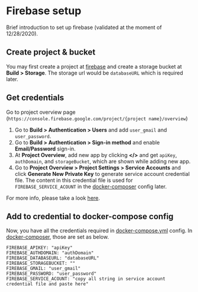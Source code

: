 # Firebase setup
Brief introduction to set up firebase (validated at the moment of 12/28/2020).

## Create project & bucket
You may first create a project at [firebase](https://console.firebase.google.com) and create a storage bucket at **Build > Storage**.
The storage url would be `databaseURL` which is required later.

## Get credentials
Go to project overview page (`https://console.firebase.google.com/project/{project name}/overview`)
1. Go to **Build > Authentication > Users** and add `user_gmail` and `user_password`.
2. Go to **Build > Authentication > Sign-in method** and enable **Email/Password** sign-in.
3. At **Project Overview**, add new app by clicking **</>** and get `apiKey`, `authDomain`, and `storageBucket`, which are shown while adding new app.
4. Go to **Project Overview > Project Settings > Service Accounts** and click **Generate New Private Key** to generate service account credential file.
The content in this credential file is used for `FIREBASE_SERVICE_ACOUNT` in the [docker-composer](../../docker-compose.yml) config later.

For more info, please take a look [here](https://stackoverflow.com/questions/41082171/firebase-permission-denied-with-pyrebase-library/41253388#41253388).  

## Add to credential to docker-compose config
Now, you have all the credentials required in [docker-compose.yml](../../docker-compose.yml) config.
In [docker-composer](../../docker-compose.yml), those are set as below.

```
FIREBASE_APIKEY: "apiKey"
FIREBASE_AUTHDOMAIN: "authDomain"
FIREBASE_DATABASEURL: "databaseURL"
FIREBASE_STORAGEBUCKET: ""
FIREBASE_GMAIL: "user_gmail"
FIREBASE_PASSWORD: "user_password"
FIREBASE_SERVICE_ACOUNT: "copy all string in service account credential file and paste here"
```
